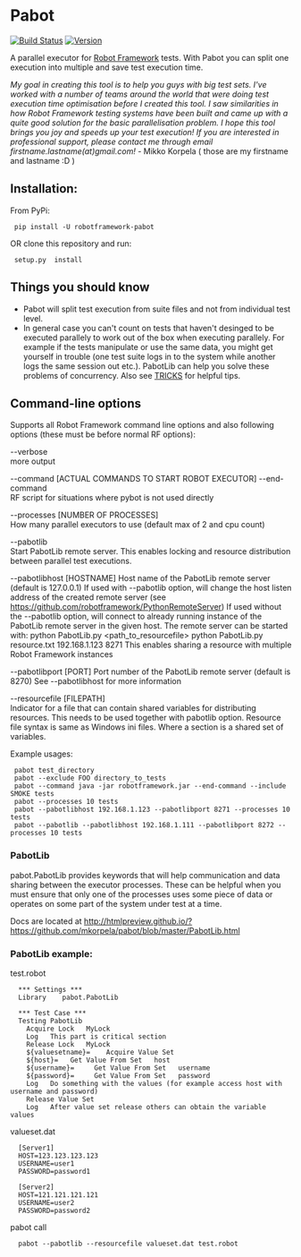 # Pabot

[![Build Status](https://travis-ci.org/mkorpela/pabot.svg?branch=master)](https://travis-ci.org/mkorpela/pabot)
[![Version](https://img.shields.io/pypi/v/robotframework-pabot.svg)](https://pypi.python.org/pypi/robotframework-pabot)

A parallel executor for [Robot Framework](http://www.robotframework.org) tests. With Pabot you can split one execution into multiple and save test execution time.

*My goal in creating this tool is to help you guys with big test sets. I've worked with a number of teams around the world that were doing test execution time optimisation before I created this tool. 
I saw similarities in how Robot Framework testing systems have been built and came up with a quite good solution for the basic parallelisation problem. I hope this tool brings you joy and speeds up your test execution! If you are interested in professional support, please contact me through email firstname.lastname(at)gmail.com!* - Mikko Korpela ( those are my firstname and lastname :D )

## Installation:

From PyPi:

     pip install -U robotframework-pabot

OR clone this repository and run:

     setup.py  install

## Things you should know

   - Pabot will split test execution from suite files and not from individual test level.
   - In general case you can't count on tests that haven't desinged to be executed parallely to work out of the box when executing parallely. For example if the tests manipulate or use the same data, you might get yourself in trouble (one test suite logs in to the system while another logs the same session out etc.). PabotLib can help you solve these problems of concurrency. Also see [TRICKS](./TRICKS.md) for helpful tips.

## Command-line options

Supports all Robot Framework command line options and also following options (these must be before normal RF options):

--verbose     
  more output

--command [ACTUAL COMMANDS TO START ROBOT EXECUTOR] --end-command    
  RF script for situations where pybot is not used directly

--processes   [NUMBER OF PROCESSES]          
  How many parallel executors to use (default max of 2 and cpu count)

--pabotlib         
  Start PabotLib remote server. This enables locking and resource distribution between parallel test executions.

--pabotlibhost   [HOSTNAME]
  Host name of the PabotLib remote server (default is 127.0.0.1)
  If used with --pabotlib option, will change the host listen address of the created remote server (see https://github.com/robotframework/PythonRemoteServer)
  If used without the --pabotlib option, will connect to already running instance of the PabotLib remote server in the given host. The remote server can be started with:
     python PabotLib.py <path_to_resourcefile> <host> <port>
     python PabotLib.py resource.txt 192.168.1.123 8271
  This enables sharing a resource with multiple Robot Framework instances

--pabotlibport   [PORT]
  Port number of the PabotLib remote server (default is 8270)
  See --pabotlibhost for more information

--resourcefile [FILEPATH]         
  Indicator for a file that can contain shared variables for distributing resources. This needs to be used together with pabotlib option. Resource file syntax is same as Windows ini files. Where a section is a shared set of variables.

Example usages:

     pabot test_directory
     pabot --exclude FOO directory_to_tests
     pabot --command java -jar robotframework.jar --end-command --include SMOKE tests
     pabot --processes 10 tests
     pabot --pabotlibhost 192.168.1.123 --pabotlibport 8271 --processes 10 tests
     pabot --pabotlib --pabotlibhost 192.168.1.111 --pabotlibport 8272 --processes 10 tests

### PabotLib

pabot.PabotLib provides keywords that will help communication and data sharing between the executor processes.
These can be helpful when you must ensure that only one of the processes uses some piece of data or operates on some part of the system under test at a time.

Docs are located at http://htmlpreview.github.io/?https://github.com/mkorpela/pabot/blob/master/PabotLib.html

### PabotLib example:

test.robot

      *** Settings ***
      Library    pabot.PabotLib
      
      *** Test Case ***
      Testing PabotLib
        Acquire Lock   MyLock
        Log   This part is critical section
        Release Lock   MyLock
        ${valuesetname}=    Acquire Value Set
        ${host}=   Get Value From Set   host
        ${username}=     Get Value From Set   username
        ${password}=     Get Value From Set   password
        Log   Do something with the values (for example access host with username and password)
        Release Value Set
        Log   After value set release others can obtain the variable values

valueset.dat

      [Server1]
      HOST=123.123.123.123
      USERNAME=user1
      PASSWORD=password1
      
      [Server2]
      HOST=121.121.121.121
      USERNAME=user2
      PASSWORD=password2
      

pabot call

      pabot --pabotlib --resourcefile valueset.dat test.robot

 
